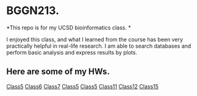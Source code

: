 # BGGN213.

*This repo is for my UCSD bioinformatics class. *

I enjoyed this class, and what I learned from the course has been very practically helpful in real-life research. I am able to search databases and perform basic analysis and express results by plots.

## Here are some of my HWs.

[Class5](https://github.com/PhoebeXD/BGGN213./tree/main/class05)
[Class6](https://github.com/PhoebeXD/BGGN213./tree/main/class06)
[Class7](https://github.com/PhoebeXD/BGGN213./tree/main/class07)
[Class5](https://github.com/PhoebeXD/BGGN213./tree/main/class08)
[Class5](https://github.com/PhoebeXD/BGGN213./tree/main/class09)
[Class11](https://github.com/PhoebeXD/BGGN213./tree/main/class11)
[Class12](https://github.com/PhoebeXD/BGGN213./tree/main/Class12)
[Class15](https://github.com/PhoebeXD/BGGN213./tree/main/class15)
